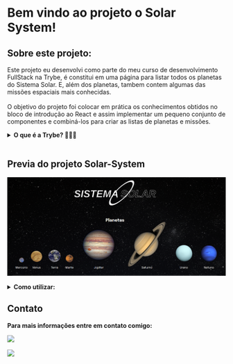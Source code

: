 <h1>Bem vindo ao projeto o Solar System! </h1>

<h2> Sobre este projeto: </h2>

<p> Este projeto eu desenvolvi como parte do meu curso de desenvolvimento FullStack na Trybe, é constitui em uma página para listar todos os planetas do Sistema Solar. E, além dos planetas, tambem contem algumas das missões espaciais mais conhecidas.
<br />
<br>
O objetivo do projeto foi colocar em prática os conhecimentos obtidos no bloco de introdução ao React e assim implementar um pequeno conjunto de componentes e combiná-los para criar as listas de planetas e missões.</p>
<details>
  <summary><strong>O que é a Trybe? 🤷🏽‍♀️</strong></summary><br />
A Trybe é uma escola de desenvolvimento web genuinamente comprometida com o sucesso profissional de quem estuda com ela. O curso de desenvolvimento web fullstack contém mais de 1500 horas e é altamente orientado para a prática, onde aplicamos os conhecimentos obtidos em projetos como este.
</details>
<br>
<h2>Previa do projeto Solar-System </h2> 

![Solar System Preview](./src/images/solar-sistem.png)

<details><summary><strong>Como utilizar:</strong></summary><br />

<strong>Pré-requisitos<strong>

- Node.js 

<strong>Instalação<strong>

1. Clone este repositório em sua máquina
2. Instale as dependências do projeto com o comando: `npm install`
3. Inicie o servidor com o comando: `npm start`

</details>

<h2>Contato </h2>

<p> Para mais informações entre em contato comigo: </p>

<a href="https://www.linkedin.com/in/DouglasDainese" target="_blank"><img src="https://img.shields.io/badge/-LinkedIn-%230077B5?style=for-the-badge&logo=linkedin&logoColor=white" target="_blank"></a>

<a href = "mailto:douglasdainese@gmail.com">
<img src="https://img.shields.io/badge/-Gmail-%23333?style=for-the-badge&logo=gmail&logoColor=white" target="_blank">
</a>
